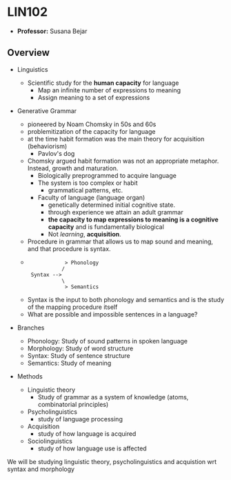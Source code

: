 # LIN102

* **Professor:** Susana Bejar



## Overview
* Linguistics
  * Scientific study for the **human capacity** for language
    * Map an infinite number of expressions to meaning
    * Assign meaning to a set of expressions
* Generative Grammar
  * pioneered by Noam Chomsky in 50s and 60s
  * problemitization of the capacity for language
  * at the time habit formation was the main theory for acquisition (behaviorism)
    * Pavlov's dog
  * Chomsky argued habit formation was not an appropriate metaphor. Instead, growth and maturation.
    * Biologically preprogrammed to acquire language
    * The system is too complex or habit
      * grammatical patterns, etc.
    * Faculty of language (language organ)
      * genetically determined initial cognitive state.
      * through experience we attain an adult grammar
      * **the capacity to map expressions to meaning is a cognitive capacity** and is fundamentally biological
      * Not *learning*, **acquisition**.
   * Procedure in grammar that allows us to map sound and meaning, and that procedure is syntax.
   * ```
                 > Phonology 
                /
      Syntax -->
                \
                 > Semantics
     ```
  * Syntax is the input to both phonology and semantics and is the study of the mapping procedure itself
  * What are possible and impossible sentences in a language?   

* Branches
  * Phonology: Study of sound patterns in spoken language
  * Morphology: Study of word structure
  * Syntax: Study of sentence structure
  * Semantics: Study of meaning
* Methods
  * Linguistic theory
    * Study of grammar as a system of knowledge (atoms, combinatorial principles)
  * Psycholinguistics
    * study of language processing
  * Acquisition
    * study of how language is acquired
  * Sociolinguistics
    * study of how language use is affected

We will be studying linguistic theory, psycholinguistics and acquistion wrt syntax and morphology

